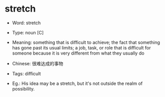 # stretch

- Word: stretch

- Type: noun [C]
- Meaning: something that is difficult to achieve; the fact that something has gone past its usual limits; a job, task, or role that is difficult for someone because it is very different from what they usually do
- Chinese: 很难达成的事物
- Tags: difficult
- Eg.: His idea may be a stretch, but it's not outside the realm of possibility.
